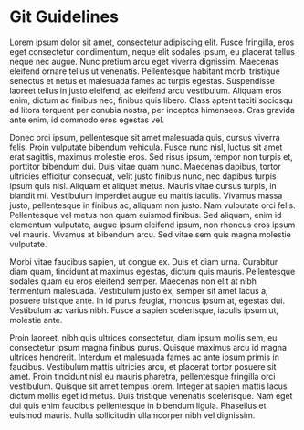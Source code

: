 # Git Guidelines

Lorem ipsum dolor sit amet, consectetur adipiscing elit. Fusce fringilla, eros eget consectetur condimentum, neque elit
sodales ipsum, eu placerat tellus neque nec augue. Nunc pretium arcu eget viverra dignissim. Maecenas eleifend ornare
tellus ut venenatis. Pellentesque habitant morbi tristique senectus et netus et malesuada fames ac turpis egestas.
Suspendisse laoreet tellus in justo eleifend, ac eleifend arcu vestibulum. Aliquam eros enim, dictum ac finibus nec,
finibus quis libero. Class aptent taciti sociosqu ad litora torquent per conubia nostra, per inceptos himenaeos. Cras
gravida ante enim, id commodo eros egestas vel.

Donec orci ipsum, pellentesque sit amet malesuada quis, cursus viverra felis. Proin vulputate bibendum vehicula. Fusce
nunc nisl, luctus sit amet erat sagittis, maximus molestie eros. Sed risus ipsum, tempor non turpis et, porttitor
bibendum dui. Duis vitae quam nunc. Maecenas dapibus, tortor ultricies efficitur consequat, velit justo finibus nunc,
nec dapibus turpis ipsum quis nisl. Aliquam et aliquet metus. Mauris vitae cursus turpis, in blandit mi. Vestibulum
imperdiet augue eu mattis iaculis. Vivamus massa justo, pellentesque in finibus ac, aliquam non justo. Nam vulputate
orci felis. Pellentesque vel metus non quam euismod finibus. Sed aliquam, enim id elementum vulputate, augue ipsum
eleifend ipsum, non rhoncus eros ipsum vel mauris. Vivamus at bibendum arcu. Sed vitae sem quis magna molestie
vulputate.

Morbi vitae faucibus sapien, ut congue ex. Duis et diam urna. Curabitur diam quam, tincidunt at maximus egestas, dictum
quis mauris. Pellentesque sodales quam eu eros eleifend semper. Maecenas non elit at nibh fermentum malesuada.
Vestibulum justo ex, semper sit amet lacus a, posuere tristique ante. In id purus feugiat, rhoncus ipsum at, egestas
dui. Vestibulum ac varius nibh. Fusce a sapien scelerisque, iaculis ipsum ut, molestie ante.

Proin laoreet, nibh quis ultrices consectetur, diam ipsum mollis sem, eu consectetur ipsum magna finibus purus. Quisque
maximus arcu id magna ultrices hendrerit. Interdum et malesuada fames ac ante ipsum primis in faucibus. Vestibulum
mattis ultricies arcu, et placerat tortor posuere sit amet. Proin tincidunt nisl eu mauris pharetra, pellentesque
fringilla orci vestibulum. Quisque sit amet tempus lorem. Integer at sapien mattis lacus dictum mollis eget id metus.
Duis tristique venenatis scelerisque. Nam eget dui quis enim faucibus pellentesque in bibendum ligula. Phasellus et
euismod mauris. Nulla sollicitudin ullamcorper nibh vel dignissim.
